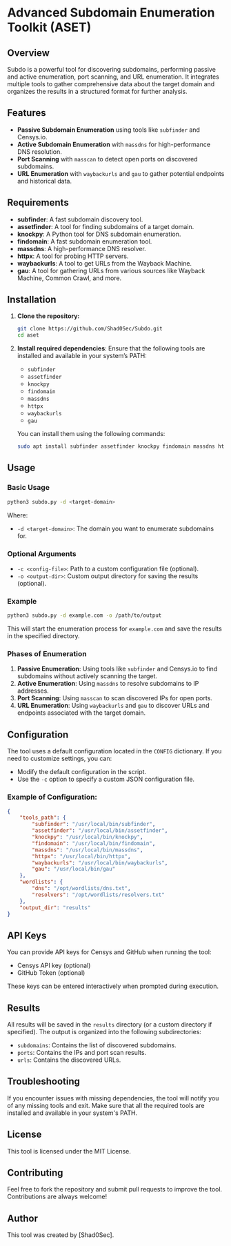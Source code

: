 # Advanced Subdomain Enumeration Toolkit (ASET)

## Overview
Subdo is a powerful tool for discovering subdomains, performing passive and active enumeration, port scanning, and URL enumeration. It integrates multiple tools to gather comprehensive data about the target domain and organizes the results in a structured format for further analysis.

## Features
- **Passive Subdomain Enumeration** using tools like `subfinder` and Censys.io.
- **Active Subdomain Enumeration** with `massdns` for high-performance DNS resolution.
- **Port Scanning** with `masscan` to detect open ports on discovered subdomains.
- **URL Enumeration** with `waybackurls` and `gau` to gather potential endpoints and historical data.

## Requirements
- **subfinder**: A fast subdomain discovery tool.
- **assetfinder**: A tool for finding subdomains of a target domain.
- **knockpy**: A Python tool for DNS subdomain enumeration.
- **findomain**: A fast subdomain enumeration tool.
- **massdns**: A high-performance DNS resolver.
- **httpx**: A tool for probing HTTP servers.
- **waybackurls**: A tool to get URLs from the Wayback Machine.
- **gau**: A tool for gathering URLs from various sources like Wayback Machine, Common Crawl, and more.

## Installation

1. **Clone the repository:**
   ```bash
   git clone https://github.com/Shad0Sec/Subdo.git
   cd aset
   ```

2. **Install required dependencies**:
   Ensure that the following tools are installed and available in your system’s PATH:
   - `subfinder`
   - `assetfinder`
   - `knockpy`
   - `findomain`
   - `massdns`
   - `httpx`
   - `waybackurls`
   - `gau`
   
   You can install them using the following commands:
   ```bash
   sudo apt install subfinder assetfinder knockpy findomain massdns httpx waybackurls gau
   ```

## Usage

### Basic Usage
```bash
python3 subdo.py -d <target-domain>
```

Where:
- `-d <target-domain>`: The domain you want to enumerate subdomains for.

### Optional Arguments
- `-c <config-file>`: Path to a custom configuration file (optional).
- `-o <output-dir>`: Custom output directory for saving the results (optional).

### Example
```bash
python3 subdo.py -d example.com -o /path/to/output
```

This will start the enumeration process for `example.com` and save the results in the specified directory.

### Phases of Enumeration
1. **Passive Enumeration**: Using tools like `subfinder` and Censys.io to find subdomains without actively scanning the target.
2. **Active Enumeration**: Using `massdns` to resolve subdomains to IP addresses.
3. **Port Scanning**: Using `masscan` to scan discovered IPs for open ports.
4. **URL Enumeration**: Using `waybackurls` and `gau` to discover URLs and endpoints associated with the target domain.

## Configuration
The tool uses a default configuration located in the `CONFIG` dictionary. If you need to customize settings, you can:
- Modify the default configuration in the script.
- Use the `-c` option to specify a custom JSON configuration file.

### Example of Configuration:
```json
{
    "tools_path": {
        "subfinder": "/usr/local/bin/subfinder",
        "assetfinder": "/usr/local/bin/assetfinder",
        "knockpy": "/usr/local/bin/knockpy",
        "findomain": "/usr/local/bin/findomain",
        "massdns": "/usr/local/bin/massdns",
        "httpx": "/usr/local/bin/httpx",
        "waybackurls": "/usr/local/bin/waybackurls",
        "gau": "/usr/local/bin/gau"
    },
    "wordlists": {
        "dns": "/opt/wordlists/dns.txt",
        "resolvers": "/opt/wordlists/resolvers.txt"
    },
    "output_dir": "results"
}
```

## API Keys
You can provide API keys for Censys and GitHub when running the tool:
- Censys API key (optional)
- GitHub Token (optional)

These keys can be entered interactively when prompted during execution.

## Results
All results will be saved in the `results` directory (or a custom directory if specified). The output is organized into the following subdirectories:
- `subdomains`: Contains the list of discovered subdomains.
- `ports`: Contains the IPs and port scan results.
- `urls`: Contains the discovered URLs.

## Troubleshooting
If you encounter issues with missing dependencies, the tool will notify you of any missing tools and exit. Make sure that all the required tools are installed and available in your system's PATH.

## License
This tool is licensed under the MIT License.

## Contributing
Feel free to fork the repository and submit pull requests to improve the tool. Contributions are always welcome!

## Author
This tool was created by [Shad0Sec].
